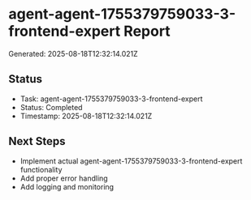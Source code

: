 # agent-agent-1755379759033-3-frontend-expert Report

Generated: 2025-08-18T12:32:14.021Z

## Status
- Task: agent-agent-1755379759033-3-frontend-expert
- Status: Completed
- Timestamp: 2025-08-18T12:32:14.021Z

## Next Steps
- Implement actual agent-agent-1755379759033-3-frontend-expert functionality
- Add proper error handling
- Add logging and monitoring
